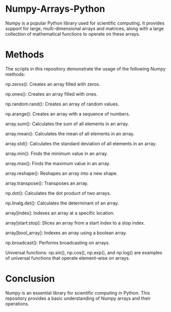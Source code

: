 # Numpy-Arrays-Python
Numpy is a popular Python library used for scientific computing. It provides support for large, multi-dimensional arrays and matrices, along with a large collection of mathematical functions to operate on these arrays.

# Methods
The scripts in this repository demonstrate the usage of the following Numpy methods:

np.zeros(): Creates an array filled with zeros.

np.ones(): Creates an array filled with ones.

np.random.rand(): Creates an array of random values.

np.arange(): Creates an array with a sequence of numbers.

array.sum(): Calculates the sum of all elements in an array.

array.mean(): Calculates the mean of all elements in an array.

array.std(): Calculates the standard deviation of all elements in an array.

array.min(): Finds the minimum value in an array.

array.max(): Finds the maximum value in an array.

array.reshape(): Reshapes an array into a new shape.

array.transpose(): Transposes an array.

np.dot(): Calculates the dot product of two arrays.

np.linalg.det(): Calculates the determinant of an array.

array[index]: Indexes an array at a specific location.

array[start:stop]: Slices an array from a start index to a stop index.

array[bool_array]: Indexes an array using a boolean array.

np.broadcast(): Performs broadcasting on arrays.

Universal functions: np.sin(), np.cos(), np.exp(), and np.log() are examples of universal functions that operate element-wise on arrays.

# Conclusion
Numpy is an essential library for scientific computing in Python. This repository provides a basic understanding of Numpy arrays and their operations.




